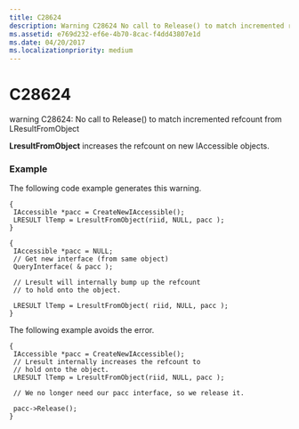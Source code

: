 ```yaml
---
title: C28624
description: Warning C28624 No call to Release() to match incremented refcount from LResultFromObject.
ms.assetid: e769d232-ef6e-4b70-8cac-f4dd43807e1d
ms.date: 04/20/2017
ms.localizationpriority: medium
---
```


# C28624


warning C28624: No call to Release() to match incremented refcount from LResultFromObject

**LresultFromObject** increases the refcount on new IAccessible objects.

### <span id="example"></span><span id="EXAMPLE"></span>Example

The following code example generates this warning.

```
{
 IAccessible *pacc = CreateNewIAccessible();
 LRESULT lTemp = LresultFromObject(riid, NULL, pacc );
}

{
 IAccessible *pacc = NULL;
 // Get new interface (from same object)
 QueryInterface( & pacc );

 // Lresult will internally bump up the refcount
 // to hold onto the object.
 
 LRESULT lTemp = LresultFromObject( riid, NULL, pacc );
}
```

The following example avoids the error.

```
{
 IAccessible *pacc = CreateNewIAccessible();
 // Lresult internally increases the refcount to
 // hold onto the object.
 LRESULT lTemp = LresultFromObject(riid, NULL, pacc );

 // We no longer need our pacc interface, so we release it.

 pacc->Release();
}
```

 

 





